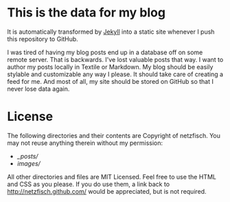 # This is the data for my blog

It is automatically transformed by [Jekyll](http://github.com/mojombo/jekyll) into a static site whenever I push this repository to GitHub.

I was tired of having my blog posts end up in a database off on some remote server. That is backwards. I've lost valuable posts that way. I want to author my posts locally in Textile or Markdown. My blog should be easily stylable and customizable any way I please. It should take care of creating a feed for me. And most of all, my site should be stored on GitHub so that I never lose data again.

# License

The following directories and their contents are Copyright of netzfisch. You may not reuse anything therein without my permission:

* *_posts/*
* *images/*

All other directories and files are MIT Licensed. Feel free to use the HTML and CSS as you please. If you do use them, a link back to http://netzfisch.github.com/ would be appreciated, but is not required.
